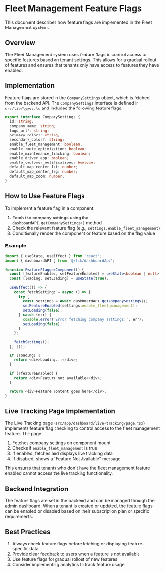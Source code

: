 # Fleet Management Feature Flags

This document describes how feature flags are implemented in the Fleet Management system.

## Overview

The Fleet Management system uses feature flags to control access to specific features based on tenant settings. This allows for a gradual rollout of features and ensures that tenants only have access to features they have enabled.

## Implementation

Feature flags are stored in the `CompanySettings` object, which is fetched from the backend API. The `CompanySettings` interface is defined in `src/lib/types.ts` and includes the following feature flags:

```typescript
export interface CompanySettings {
  id: string;
  company_name: string;
  logo_url?: string;
  primary_color?: string;
  secondary_color?: string;
  enable_fleet_management: boolean;
  enable_route_optimization: boolean;
  enable_maintenance_tracking: boolean;
  enable_driver_app: boolean;
  enable_customer_notifications: boolean;
  default_map_center_lat: number;
  default_map_center_lng: number;
  default_map_zoom: number;
}
```

## How to Use Feature Flags

To implement a feature flag in a component:

1. Fetch the company settings using the `dashboardAPI.getCompanySettings()` method
2. Check the relevant feature flag (e.g., `settings.enable_fleet_management`)
3. Conditionally render the component or feature based on the flag value

### Example

```typescript
import { useState, useEffect } from 'react';
import { dashboardAPI } from '@/lib/dashboardApi';

function FeatureFlaggedComponent() {
  const [featureEnabled, setFeatureEnabled] = useState<boolean | null>(null);
  const [loading, setLoading] = useState(true);

  useEffect(() => {
    const fetchSettings = async () => {
      try {
        const settings = await dashboardAPI.getCompanySettings();
        setFeatureEnabled(settings.enable_fleet_management);
        setLoading(false);
      } catch (err) {
        console.error('Error fetching company settings:', err);
        setLoading(false);
      }
    };

    fetchSettings();
  }, []);

  if (loading) {
    return <div>Loading...</div>;
  }

  if (!featureEnabled) {
    return <div>Feature not available</div>;
  }

  return <div>Feature content goes here</div>;
}
```

## Live Tracking Page Implementation

The Live Tracking page (`src/app/dashboard/live-tracking/page.tsx`) implements feature flag checking to control access to the fleet management feature. The page:

1. Fetches company settings on component mount
2. Checks if `enable_fleet_management` is true
3. If enabled, fetches and displays live tracking data
4. If disabled, shows a "Feature Not Available" message

This ensures that tenants who don't have the fleet management feature enabled cannot access the live tracking functionality.

## Backend Integration

The feature flags are set in the backend and can be managed through the admin dashboard. When a tenant is created or updated, the feature flags can be enabled or disabled based on their subscription plan or specific requirements.

## Best Practices

1. Always check feature flags before fetching or displaying feature-specific data
2. Provide clear feedback to users when a feature is not available
3. Use feature flags for gradual rollout of new features
4. Consider implementing analytics to track feature usage